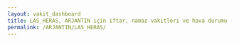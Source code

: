 ```yaml
---
layout: vakit_dashboard
title: LAS_HERAS, ARJANTIN için iftar, namaz vakitleri ve hava durumu - ilçe/eyalet seç
permalink: /ARJANTIN/LAS_HERAS/
---
```


<script type="text/javascript">
  var GLOBAL_COUNTRY = 'ARJANTIN';
  var GLOBAL_CITY = 'LAS_HERAS';
  var GLOBAL_STATE = '';
  var lat = 72;
  var lon = 21;
</script>

